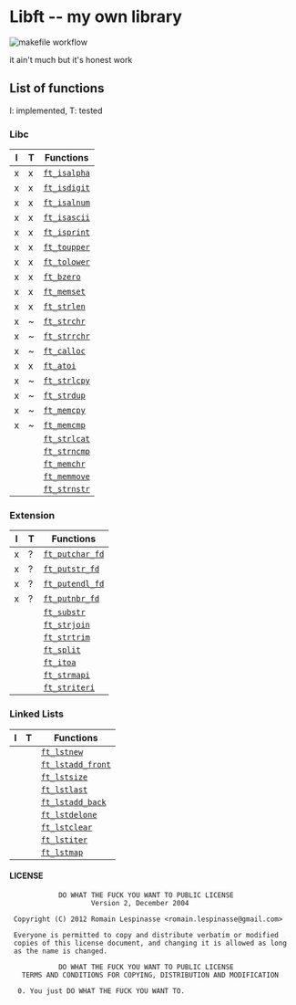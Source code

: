 # Libft -- my own library

![makefile workflow](https://github.com/vincent-lafouasse/libft/actions/workflows/makefile.yml/badge.svg)

it ain't much but it's honest work

## List of functions

I: implemented, T: tested

### Libc

| I | T |  Functions  |
|---|---|-------------|
| x | x | [`ft_isalpha`](src/libc/ctype/ft_isalpha.c)  |
| x | x | [`ft_isdigit`](src/libc/ctype/ft_isdigit.c)  |
| x | x | [`ft_isalnum`](src/libc/ctype/ft_isalnum.c)  |
| x | x | [`ft_isascii`](src/libc/ctype/ft_isascii.c)  |
| x | x | [`ft_isprint`](src/libc/ctype/ft_isprint.c)  |
| x | x | [`ft_toupper`](src/libc/ctype/ft_toupper.c)  |
| x | x | [`ft_tolower`](src/libc/ctype/ft_tolower.c)  |
| x | x | [`ft_bzero`](/src/libc/strings/ft_bzero.c)  |
| x | x | [`ft_memset`](src/libc/string/ft_memset.c)  |
| x | x | [`ft_strlen`](src/libc/string/ft_strlen.c)  |
| x | ~ | [`ft_strchr`](src/libc/string/ft_strchr.c)  |
| x | ~ | [`ft_strrchr`](src/libc/string/ft_strrchr.c)  |
| x | ~ | [`ft_calloc`](src/libc/stdlib/ft_calloc.c)  |
| x | x | [`ft_atoi`](src/libc/stdlib/ft_atoi.c)  |
| x | ~ | [`ft_strlcpy`]()  |
| x | ~ | [`ft_strdup`]()  |
| x | ~ | [`ft_memcpy`]()  |
| x | ~ | [`ft_memcmp`]()  |
|   |   | [`ft_strlcat`]()  |
|   |   | [`ft_strncmp`]()  |
|   |   | [`ft_memchr`]()  |
|   |   | [`ft_memmove`]()  |
|   |   | [`ft_strnstr`]()  |

### Extension

| I | T |  Functions  |
|---|---|-------------|
| x | ? | [`ft_putchar_fd`](src/extension/io/ft_putchar_fd.c)  |
| x | ? | [`ft_putstr_fd`](src/extension/io/ft_putstr_fd.c)  |
| x | ? | [`ft_putendl_fd`](src/extension/io/ft_putendl_fd.c)  |
| x | ? | [`ft_putnbr_fd`](src/extension/io/ft_putnbr_fd.c)  |
|   |   | [`ft_substr`]()  |
|   |   | [`ft_strjoin`]()  |
|   |   | [`ft_strtrim`]()  |
|   |   | [`ft_split`]()  |
|   |   | [`ft_itoa`]()  |
|   |   | [`ft_strmapi`]()  |
|   |   | [`ft_striteri`]()  |

### Linked Lists

| I | T |  Functions  |
|---|---|-------------|
|   |   | [`ft_lstnew`]()  |
|   |   | [`ft_lstadd_front`]()  |
|   |   | [`ft_lstsize`]()  |
|   |   | [`ft_lstlast`]()  |
|   |   | [`ft_lstadd_back`]()  |
|   |   | [`ft_lstdelone`]()  |
|   |   | [`ft_lstclear`]()  |
|   |   | [`ft_lstiter`]()  |
|   |   | [`ft_lstmap`]()  |


#### LICENSE

```
            DO WHAT THE FUCK YOU WANT TO PUBLIC LICENSE
                    Version 2, December 2004

 Copyright (C) 2012 Romain Lespinasse <romain.lespinasse@gmail.com>

 Everyone is permitted to copy and distribute verbatim or modified
 copies of this license document, and changing it is allowed as long
 as the name is changed.

            DO WHAT THE FUCK YOU WANT TO PUBLIC LICENSE
   TERMS AND CONDITIONS FOR COPYING, DISTRIBUTION AND MODIFICATION

  0. You just DO WHAT THE FUCK YOU WANT TO.
```
